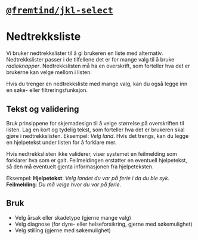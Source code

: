 # [`@fremtind/jkl-select`](https://fremtind.github.io/jokul/select-react/documentation/Select/)

# Nedtrekksliste
Vi bruker nedtrekkslister til å gi brukeren en liste med alternativ. Nedtrekkslister passer i de tilfellene det er for mange valg til å bruke _radioknapper_. Nedtrekkslisten må ha en overskrift, som forteller hva det er brukerne kan velge mellom i listen.

Hvis du trenger en nedtrekksliste med mange valg, kan du også legge inn en søke- eller filtreringsfunksjon.

## Tekst og validering
Bruk prinsippene for skjemadesign til å velge størrelse på overskriften til listen. Lag en kort og tydelig tekst, som forteller hva det er brukeren skal gjøre i nedtrekkslisten. Eksempel: _Velg land_. Hvis det trengs, kan du legge en hjelpetekst under listen for å forklare mer.

Hvis nedtrekkslisten ikke validerer, viser systemet en feilmelding som forklarer hva som er galt. Feilmeldingen erstatter en eventuell hjelpetekst, så den må eventuelt gjenta informasjonen fra hjelpeteksten. 

Eksempel: 
**Hjelpetekst**: _Velg landet du var på ferie i da du ble syk_. **Feilmelding**: _Du må velge hvor du var på ferie_.

## Bruk
- Velg årsak eller skadetype (gjerne mange valg)
- Velg diagnose (for dyre- eller helseforsikring, gjerne med søkemulighet)
- Velg stilling (gjerne med søkemulighet)
